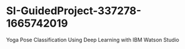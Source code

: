 # SI-GuidedProject-337278-1665742019
Yoga Pose Classification Using Deep Learning with IBM Watson Studio
